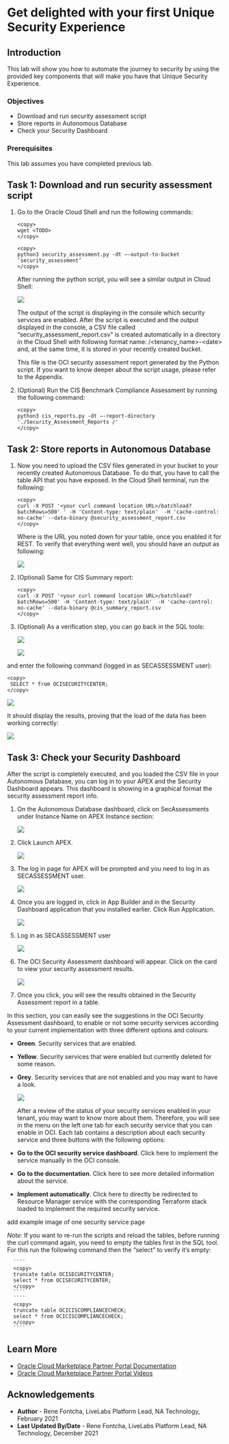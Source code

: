 # Get delighted with your first Unique Security Experience

## Introduction
This lab will show you how to automate the journey to security by using the provided key components that will make you have that Unique Security Experience.

### Objectives
- Download and run security assessment script
- Store reports in Autonomous Database
- Check your Security Dashboard

### Prerequisites
This lab assumes you have completed previous lab.

## Task 1: Download and run security assessment script

1.	Go to the Oracle Cloud Shell and run the following commands:


        <copy>
        wget <TODO>
        </copy>

        <copy>
        python3 security_assessment.py -dt –-output-to-bucket ‘security_assessment’
        </copy>

    After running the python script, you will see a similar output in Cloud Shell:

    ![](images/execute1.png)

    The output of the script is displaying in the console which security services are enabled. After the script is executed and the output displayed in the console, a CSV file called “security\_assessment\_report.csv” is created automatically in a directory in the Cloud Shell with following format name: /<tenancy\_name\>\-<date\> and, at the same time, it is stored in your recently created bucket.

    This file is the OCI security assessment report generated by the Python script. If you want to know deeper about the script usage, please refer to the Appendix.


2. (Optional) Run the CIS Benchmark Compliance Assessment by running the following command:

    ````
    <copy>
    python3 cis_reports.py -dt –-report-directory './Security_Assessment_Reports /'
    </copy>
    ````  

## Task 2: Store reports in Autonomous Database

1. Now you need to upload the CSV files generated in your bucket to your recently created Autonomous Database. To do that, you have to call the table API that you have exposed. In the Cloud Shell terminal, run the following:

    ````
    <copy>
    curl -X POST '<your curl command location URL>/batchload?batchRows=500' ' -H 'Content-type: text/plain'  -H 'cache-control: no-cache' --data-binary @security_assessment_report.csv
    </copy>
    ````

    Where <your curl command location URL> is the URL you noted down for your table, once you enabled it for REST.
    To verify that everything went well, you should have an output as following:

    ![](images/execute2.png)

2. (Optional) Same for CIS Summary report:

    ````
    <copy>
    curl -X POST '<your curl command location URL>/batchload?batchRows=500' -H 'Content-type: text/plain'  -H 'cache-control: no-cache' --data-binary @cis_summary_report.csv
    </copy>
    ````

3. (Optional) As a verification step, you can go back in the SQL tools:  

      ![](images/execute3.png)

      ![](images/execute4.png)

and enter the following command (logged in as SECASSESSMENT user):

    <copy>
     SELECT * from OCISECURITYCENTER;
    </copy>


  ![](images/execute5.png)

It should display the results, proving that the load of the data has been working correctly:

  ![](images/execute6.png)



## Task 3: Check your Security Dashboard

After the script is completely executed, and you loaded the CSV file in your Autonomous Database, you can log in to your APEX and the Security Dashboard appears. This dashboard is showing in a graphical format the security assessment report info.

1.	On the Autonomous Database dashboard, click on SecAssessments under Instance Name on APEX Instance section:

    ![](images/execute7.png)

2.	Click Launch APEX.

    ![](images/execute8.png)

3. The log in page for APEX will be prompted and you need to log in as SECASSESSMENT user.

    ![](images/execute9.png)

4. Once you are logged in, click in App Builder and in the Security Dashboard application that you installed earlier. Click Run Application.

    ![](images/execute10.png)

5. Log in as SECASSESSMENT user

    ![](images/execute11.png)

6. The OCI Security Assessment dashboard will appear. Click on the card to view your security assessment results.

    ![](images/execute12.png)


7. Once you click, you will see the results obtained in the Security Assessment report in a table.

  In this section, you can easily see the suggestions in the OCI Security Assessment dashboard, to enable or not some security services according to your current implementation with three different options and colours:

  *	**Green**. Security services that are enabled.
  *	**Yellow**. Security services that were enabled but currently deleted for some reason.
  *	**Grey**. Security services that are not enabled and you may want to have a look.

    ![](images/execute13.png)

    After a review of the status of your security services enabled in your tenant, you may want to know more about them. Therefore, you will see in the menu on the left one tab for each security service that you can enable in OCI. Each tab contains a description about each security service and three buttons with the following options:

*	**Go to the OCI security service dashboard**. Click here to implement the service manually in the OCI console.
*	**Go to the documentation**. Click here to see more detailed information about the service.
*	**Implement automatically**. Click here to directly be redirected to Resource Manager service with the corresponding Terraform stack loaded to implement the required security service.

  <TODO> add example image of one security service page

  *Note:* If you want to re-run the scripts and reload the tables, before running the curl command again, you need to empty the tables first in the SQL tool. For this run the following command then the “select” to verify it’s empty:

      ````
      <copy>
      truncate table OCISECURITYCENTER;
      select * from OCISECURITYCENTER;
      </copy>
      ````
      ````
      <copy>
      truncate table OCICISCOMPLIANCECHECK;
      select * from OCICISCOMPLIANCECHECK;
      </copy>
      ````



## Learn More
* [Oracle Cloud Marketplace Partner Portal Documentation](https://docs.oracle.com/en/cloud/marketplace/partner-portal/index.html)
* [Oracle Cloud Marketplace Partner Portal Videos](https://docs.oracle.com/en/cloud/marketplace/partner-portal/videos.html)


## Acknowledgements
* **Author** - Rene Fontcha, LiveLabs Platform Lead, NA Technology, February 2021
* **Last Updated By/Date** - Rene Fontcha, LiveLabs Platform Lead, NA Technology, December 2021

